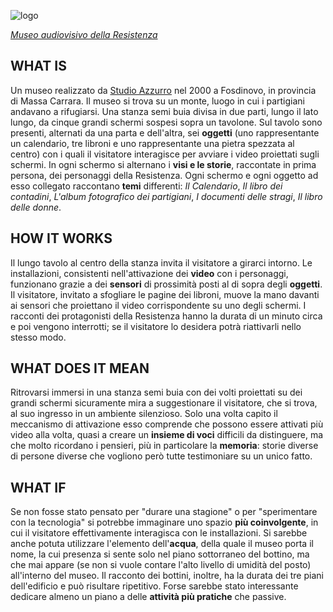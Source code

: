 ![logo](http://www.museimassacarrara.it/wp-content/uploads/2014/01/logo10-resistenzafosdinovo.jpg)

[_Museo audiovisivo della Resistenza_](http://www.museodellaresistenza.it/)

## WHAT IS

Un museo realizzato da [Studio Azzurro]( http://www.studioazzurro.com/index.php) nel 2000 a Fosdinovo, in provincia di Massa Carrara. Il museo si trova su un monte, luogo in cui i partigiani andavano a rifugiarsi. Una stanza semi buia divisa in due parti, lungo il lato lungo, da cinque grandi schermi sospesi sopra un tavolone. Sul tavolo sono presenti, alternati da una parta e dell'altra, sei **oggetti** (uno rappresentante un calendario, tre libroni e uno rappresentante una pietra spezzata al centro) con i quali il visitatore interagisce per avviare i video proiettati sugli schermi. In ogni schermo si alternano i **visi e le storie**, raccontate in prima persona, dei personaggi della Resistenza. Ogni schermo e ogni oggetto ad esso collegato raccontano **temi** differenti: _Il Calendario_, _Il libro dei contadini_, _L'album fotografico dei partigiani_, _I documenti delle stragi_, _Il libro delle donne_.


## HOW IT WORKS

Il lungo tavolo al centro della stanza invita il visitatore a girarci intorno. Le installazioni, consistenti nell'attivazione dei **video** con i personaggi, funzionano grazie a dei **sensori** di prossimità posti al di sopra degli **oggetti**. Il visitatore, invitato a sfogliare le pagine dei libroni, muove la mano davanti ai sensori che proiettano il video corrispondente su uno degli schermi. I racconti dei protagonisti della Resistenza hanno la durata di un minuto circa e poi vengono interrotti; se il visitatore lo desidera potrà riattivarli nello stesso modo.


## WHAT DOES IT MEAN

Ritrovarsi immersi in una stanza semi buia con dei volti proiettati su dei grandi schermi sicuramente mira a suggestionare il visitatore, che si trova, al suo ingresso in un ambiente silenzioso. Solo una volta capito il meccanismo di attivazione esso comprende che possono essere attivati più video alla volta, quasi a creare un **insieme di voci** difficili da distinguere, ma che molto ricordano i pensieri, più in particolare la **memoria**: storie diverse di persone diverse che vogliono però tutte testimoniare su un unico fatto.


## WHAT IF

Se non fosse stato pensato per "durare una stagione" o per "sperimentare con la tecnologia" si potrebbe immaginare uno spazio **più coinvolgente**, in cui il visitatore effettivamente interagisca con le installazioni. Si sarebbe anche potuta utilizzare l'elemento dell'**acqua**, della quale il museo porta il nome, la cui presenza si sente solo nel piano sottorraneo del bottino, ma che mai appare (se non si vuole contare l'alto livello di umidità del posto) all'interno del museo.
Il racconto dei bottini, inoltre, ha la durata dei tre piani dell'edificio e può risultare ripetitivo. Forse sarebbe stato interessante dedicare almeno un piano a delle **attività più pratiche** che passive.
